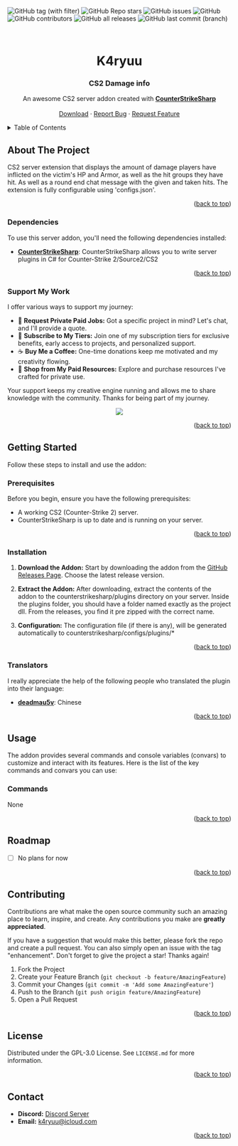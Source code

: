 <a name="readme-top"></a>

![GitHub tag (with filter)](https://img.shields.io/github/v/tag/KitsuneLab-Development/CS2_DamageInfo?style=for-the-badge&label=Version)
![GitHub Repo stars](https://img.shields.io/github/stars/KitsuneLab-Development/CS2_DamageInfo?style=for-the-badge)
![GitHub issues](https://img.shields.io/github/issues/KitsuneLab-Development/CS2_DamageInfo?style=for-the-badge)
![GitHub](https://img.shields.io/github/license/KitsuneLab-Development/CS2_DamageInfo?style=for-the-badge)
![GitHub contributors](https://img.shields.io/github/contributors/KitsuneLab-Development/CS2_DamageInfo?style=for-the-badge)
![GitHub all releases](https://img.shields.io/github/downloads/KitsuneLab-Development/CS2_DamageInfo/total?style=for-the-badge)
![GitHub last commit (branch)](https://img.shields.io/github/last-commit/KitsuneLab-Development/CS2_DamageInfo/dev?style=for-the-badge)

<!-- PROJECT LOGO -->
<br />
<div align="center">
  <h1 align="center">K4ryuu</h1>
  <h3 align="center">CS2 Damage info</h3>

  <p align="center">
    An awesome CS2 server addon created with <a href="https://github.com/roflmuffin/CounterStrikeSharp"><strong>CounterStrikeSharp</strong></a>
    <br />
    <br />
    <a href="https://github.com/KitsuneLab-Development/CS2_DamageInfo/releases">Download</a>
    ·
    <a href="https://github.com/KitsuneLab-Development/CS2_DamageInfo/issues/new?assignees=K4ryuu&labels=bug&projects=&template=bug_report.md&title=%5BBUG%5D">Report Bug</a>
    ·
    <a href="https://github.com/KitsuneLab-Development/CS2_DamageInfo/issues/new?assignees=K4ryuu&labels=enhancement&projects=&template=feature_request.md&title=%5BREQ%5D">Request Feature</a>
  </p>
</div>

<!-- TABLE OF CONTENTS -->
<details>
  <summary>Table of Contents</summary>
  <ol>
    <li>
      <a href="#about-the-project">About The Project</a>
      <ul>
        <li><a href="#dependencies">Dependencies</a></li>
        <li><a href="#support-my-work">Support My Work</a></li>
      </ul>
    </li>
    <li>
      <a href="#getting-started">Getting Started</a>
      <ul>
        <li><a href="#prerequisites">Prerequisites</a></li>
        <li><a href="#installation">Installation</a></li>
      </ul>
    </li>
    <li>
        <a href="#usage">Usage</a>
        <ul>
            <li><a href="#commands">Commands</a></li>
            <li><a href="#console-variables-(convars)">ConVars</a></li>
      </ul>
    </li>
    <li><a href="#roadmap">Roadmap</a></li>
    <li><a href="#contributing">Contributing</a></li>
    <li><a href="#license">License</a></li>
    <li><a href="#contact">Contact</a></li>
  </ol>
</details>

<!-- ABOUT THE PROJECT -->

## About The Project

CS2 server extension that displays the amount of damage players have inflicted on the victim's HP and Armor, as well as the hit groups they have hit. As well as a round end chat message with the given and taken hits. The extension is fully configurable using 'configs.json'.

<p align="right">(<a href="#readme-top">back to top</a>)</p>

### Dependencies

To use this server addon, you'll need the following dependencies installed:

- [**CounterStrikeSharp**](https://github.com/roflmuffin/CounterStrikeSharp/releases): CounterStrikeSharp allows you to write server plugins in C# for Counter-Strike 2/Source2/CS2

<p align="right">(<a href="#readme-top">back to top</a>)</p>

### Support My Work

I offer various ways to support my journey:

- 💬 **Request Private Paid Jobs:** Got a specific project in mind? Let's chat, and I'll provide a quote.
- 🎁 **Subscribe to My Tiers:** Join one of my subscription tiers for exclusive benefits, early access to projects, and personalized support.
- ☕ **Buy Me a Coffee:** One-time donations keep me motivated and my creativity flowing.
- 💼 **Shop from My Paid Resources:** Explore and purchase resources I've crafted for private use.

Your support keeps my creative engine running and allows me to share knowledge with the community. Thanks for being part of my journey.

<p align="center">
<a href="https://www.buymeacoffee.com/k4ryuu">
<img src="https://img.buymeacoffee.com/button-api/?text=Support My Work&emoji=☕&slug=k4ryuu&button_colour=FF5F5F&font_colour=ffffff&font_family=Inter&outline_colour=000000&coffee_colour=FFDD00" />
</a>
</p>

<p align="right">(<a href="#readme-top">back to top</a>)</p>

<!-- GETTING STARTED -->

## Getting Started

Follow these steps to install and use the addon:

### Prerequisites

Before you begin, ensure you have the following prerequisites:

- A working CS2 (Counter-Strike 2) server.
- CounterStrikeSharp is up to date and is running on your server.

<p align="right">(<a href="#readme-top">back to top</a>)</p>

### Installation

1. **Download the Addon:** Start by downloading the addon from the [GitHub Releases Page](https://github.com/KitsuneLab-Development/CS2_DamageInfo/releases). Choose the latest release version.

2. **Extract the Addon:** After downloading, extract the contents of the addon to the counterstrikesharp/plugins directory on your server. Inside the plugins folder, you should have a folder named exactly as the project dll. From the releases, you find it pre zipped with the correct name.

3. **Configuration:** The configuration file (if there is any), will be generated automatically to counterstrikesharp/configs/plugins/\*

<p align="right">(<a href="#readme-top">back to top</a>)</p>

### Translators

I really appreciate the help of the following people who translated the plugin into their language:

- **[deadmau5v](https://github.com/deadmau5v)**: Chinese

<p align="right">(<a href="#readme-top">back to top</a>)</p>

<!-- USAGE EXAMPLES -->

## Usage

The addon provides several commands and console variables (convars) to customize and interact with its features. Here is the list of the key commands and convars you can use:

### Commands

None

<p align="right">(<a href="#readme-top">back to top</a>)</p>

<!-- ROADMAP -->

## Roadmap

- [ ] No plans for now

<p align="right">(<a href="#readme-top">back to top</a>)</p>

<!-- CONTRIBUTING -->

## Contributing

Contributions are what make the open source community such an amazing place to learn, inspire, and create. Any contributions you make are **greatly appreciated**.

If you have a suggestion that would make this better, please fork the repo and create a pull request. You can also simply open an issue with the tag "enhancement".
Don't forget to give the project a star! Thanks again!

1. Fork the Project
2. Create your Feature Branch (`git checkout -b feature/AmazingFeature`)
3. Commit your Changes (`git commit -m 'Add some AmazingFeature'`)
4. Push to the Branch (`git push origin feature/AmazingFeature`)
5. Open a Pull Request

<p align="right">(<a href="#readme-top">back to top</a>)</p>

<!-- LICENSE -->

## License

Distributed under the GPL-3.0 License. See `LICENSE.md` for more information.

<p align="right">(<a href="#readme-top">back to top</a>)</p>

<!-- CONTACT -->

## Contact

- **Discord:** [Discord Server](https://discord.gg/peBZpwgMHb)
- **Email:** k4ryuu@icloud.com

<p align="right">(<a href="#readme-top">back to top</a>)</p>
